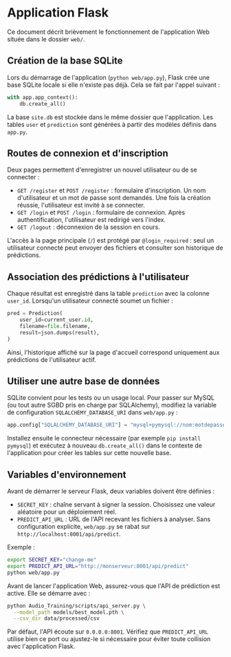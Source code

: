# Application Flask

Ce document décrit brièvement le fonctionnement de l'application Web située dans le dossier `web/`.

## Création de la base SQLite

Lors du démarrage de l'application (`python web/app.py`), Flask crée une base SQLite locale si elle n'existe pas déjà. Cela se fait par l'appel suivant :

```python
with app.app_context():
    db.create_all()
```

La base `site.db` est stockée dans le même dossier que l'application. Les tables `user` et `prediction` sont générées à partir des modèles définis dans `app.py`.

## Routes de connexion et d'inscription

Deux pages permettent d'enregistrer un nouvel utilisateur ou de se connecter :

- `GET /register` et `POST /register` : formulaire d'inscription. Un nom d'utilisateur et un mot de passe sont demandés. Une fois la création réussie, l'utilisateur est invité à se connecter.
- `GET /login` et `POST /login` : formulaire de connexion. Après authentification, l'utilisateur est redirigé vers l'index.
- `GET /logout` : déconnexion de la session en cours.

L'accès à la page principale (`/`) est protégé par `@login_required` : seul un utilisateur connecté peut envoyer des fichiers et consulter son historique de prédictions.

## Association des prédictions à l'utilisateur

Chaque résultat est enregistré dans la table `prediction` avec la colonne `user_id`. Lorsqu'un utilisateur connecté soumet un fichier :

```python
pred = Prediction(
    user_id=current_user.id,
    filename=file.filename,
    result=json.dumps(result),
)
```

Ainsi, l'historique affiché sur la page d'accueil correspond uniquement aux prédictions de l'utilisateur actif.

## Utiliser une autre base de données

SQLite convient pour les tests ou un usage local. Pour passer sur MySQL (ou tout autre SGBD pris en charge par SQLAlchemy), modifiez la variable de configuration `SQLALCHEMY_DATABASE_URI` dans `web/app.py` :

```python
app.config["SQLALCHEMY_DATABASE_URI"] = "mysql+pymysql://nom:motdepasse@hote/basededonnees"
```

Installez ensuite le connecteur nécessaire (par exemple `pip install pymysql`) et exécutez à nouveau `db.create_all()` dans le contexte de l'application pour créer les tables sur cette nouvelle base.

## Variables d'environnement

Avant de démarrer le serveur Flask, deux variables doivent être définies :

- `SECRET_KEY` : chaîne servant à signer la session. Choisissez une valeur
  aléatoire pour un déploiement réel.
- `PREDICT_API_URL` : URL de l'API recevant les fichiers à analyser. Sans
  configuration explicite, `web/app.py` se rabat sur
  `http://localhost:8001/api/predict`.

Exemple :

```bash
export SECRET_KEY="change-me"
export PREDICT_API_URL="http://monserveur:8001/api/predict"
python web/app.py
```

Avant de lancer l'application Web, assurez-vous que l'API de prédiction est
active. Elle se démarre avec :

```bash
python Audio_Training/scripts/api_server.py \
  --model_path models/best_model.pth \
  --csv_dir data/processed/csv
```

Par défaut, l'API écoute sur `0.0.0.0:8001`. Vérifiez que `PREDICT_API_URL`
utilise bien ce port ou ajustez-le si nécessaire pour éviter toute collision
avec l'application Flask.
